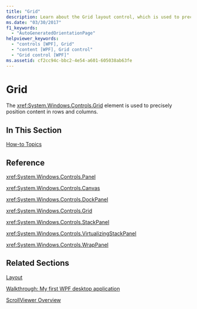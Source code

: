```yaml
---
title: "Grid"
description: Learn about the Grid layout control, which is used to precisely position content in rows and columns via a curated list of helpful links.
ms.date: "03/30/2017"
f1_keywords: 
  - "AutoGeneratedOrientationPage"
helpviewer_keywords: 
  - "controls [WPF], Grid"
  - "content [WPF], Grid control"
  - "Grid control [WPF]"
ms.assetid: cf2cc94c-bbc2-4e54-a601-605038ab63fe
---
```

# Grid

The <xref:System.Windows.Controls.Grid> element is used to precisely position content in rows and columns.  
  
## In This Section  

 [How-to Topics](grid-how-to-topics.md)  
  
## Reference  

 <xref:System.Windows.Controls.Panel>  
  
 <xref:System.Windows.Controls.Canvas>  
  
 <xref:System.Windows.Controls.DockPanel>  
  
 <xref:System.Windows.Controls.Grid>  
  
 <xref:System.Windows.Controls.StackPanel>  
  
 <xref:System.Windows.Controls.VirtualizingStackPanel>  
  
 <xref:System.Windows.Controls.WrapPanel>  
  
## Related Sections  

 [Layout](../advanced/layout.md)  
  
 [Walkthrough: My first WPF desktop application](../getting-started/walkthrough-my-first-wpf-desktop-application.md)  
  
 [ScrollViewer Overview](scrollviewer-overview.md)
